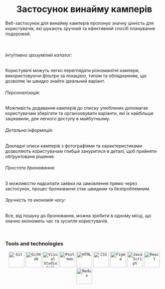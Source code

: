 <h1  align="center">Застосунок винайму камперів</h1>

<p>
  Веб-застосунок для винайму камперів пропонує значну цінність для користувачів, які шукають зручний та ефективний спосіб планування подорожей.
</p>

<br/>

<h6>Інтуїтивно зрозумілий каталог: </h6>
<p>
  Користувачі можуть легко переглядати різноманітні кампери, використовуючи фільтри за локацією, типом та обладнанням, що дозволяє їм швидко знайти ідеальний варіант.
</p>

<h6>Персоналізація: </h6>
<p>
  Можливість додавання камперів до списку улюблених допомагає користувачам зберігати та організовувати варіанти, які їх найбільше зацікавили, для легкого доступу в майбутньому.
</p>

<h6>Детальна інформація: </h6>
<p>
 Докладні описи камперів з фотографіями та характеристиками дозволяють користувачам глибше зануритися в деталі, щоб прийняти обґрунтоване рішення.
</p>

<h6>Простота бронювання: </h6>
<p>
 З можливістю надсилати заявки на замовлення прямо через застосунок, процес бронювання стає швидким та безпроблемним.
</p>

<h6>Зручність та економія часу: </h6>
<p>
 Все, від пошуку до бронювання, можна зробити в одному місці, що значно економить час та зусилля користувачів.
</p>

<br/>

<h3>Tools and technologies</h3>
<div align="center">
	<code><img width="50" src="https://user-images.githubusercontent.com/25181517/192108372-f71d70ac-7ae6-4c0d-8395-51d8870c2ef0.png" alt="Git" title="Git"/></code>
	<code><img width="50" src="https://user-images.githubusercontent.com/25181517/192108374-8da61ba1-99ec-41d7-80b8-fb2f7c0a4948.png" alt="GitHub" title="GitHub"/></code>
	<code><img width="50" src="https://user-images.githubusercontent.com/25181517/192108891-d86b6220-e232-423a-bf5f-90903e6887c3.png" alt="Visual Studio Code" title="Visual Studio Code"/></code>
	<code><img width="50" src="https://user-images.githubusercontent.com/25181517/192109061-e138ca71-337c-4019-8d42-4792fdaa7128.png" alt="Postman" title="Postman"/></code>
	<code><img width="50" src="https://user-images.githubusercontent.com/25181517/192158954-f88b5814-d510-4564-b285-dff7d6400dad.png" alt="HTML" title="HTML"/></code>
	<code><img width="50" src="https://user-images.githubusercontent.com/25181517/183898674-75a4a1b1-f960-4ea9-abcb-637170a00a75.png" alt="CSS" title="CSS"/></code>
	<code><img width="50" src="https://user-images.githubusercontent.com/25181517/189715289-df3ee512-6eca-463f-a0f4-c10d94a06b2f.png" alt="Figma" title="Figma"/></code>
	<code><img width="50" src="https://user-images.githubusercontent.com/25181517/117447155-6a868a00-af3d-11eb-9cfe-245df15c9f3f.png" alt="JavaScript" title="JavaScript"/></code>
	<code><img width="50" src="https://user-images.githubusercontent.com/25181517/183897015-94a058a6-b86e-4e42-a37f-bf92061753e5.png" alt="React" title="React"/></code>
	<code><img width="50" src="https://user-images.githubusercontent.com/25181517/187896150-cc1dcb12-d490-445c-8e4d-1275cd2388d6.png" alt="Redux" title="Redux"/></code>
</div>
